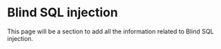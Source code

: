 # Blind SQL injection

This page will be a section to add all the information related to Blind SQL injection.

